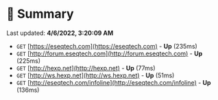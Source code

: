# 📖 Summary
Last updated: **4/6/2022, 3:20:09 AM**

- `GET` [https://eseqtech.com](https://eseqtech.com) - **Up** (235ms)
- `GET` [http://forum.eseqtech.com](http://forum.eseqtech.com) - **Up** (225ms)
- `GET` [http://hexp.net](http://hexp.net) - **Up** (77ms)
- `GET` [http://ws.hexp.net](http://ws.hexp.net) - **Up** (51ms)
- `GET` [http://eseqtech.com/infoline](http://eseqtech.com/infoline) - **Up** (136ms)
